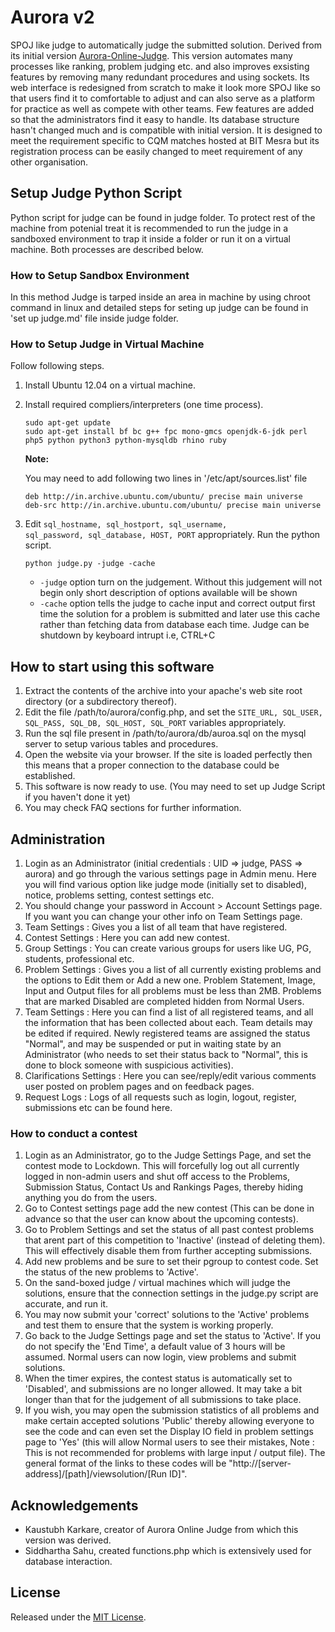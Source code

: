 Aurora v2
=========

SPOJ like judge to automatically judge the submitted solution. Derived from its initial version [Aurora-Online-Judge](https://github.com/kaustubh-karkare/aurora-online-judge). This version automates many processes like ranking, problem judging etc. and also improves exsisting features by removing many redundant procedures and using sockets.
Its web interface is redesigned from scratch to make it look more SPOJ like so that users find it to comfortable to adjust and can also serve as a platform for practice as well as compete with other teams. Few features are added so that the administrators find it easy to handle.
Its database structure hasn't changed much and is compatible with initial version. It is designed to meet the requirement specific to CQM matches hosted at BIT Mesra but its registration process can be easily changed to meet requirement of any other organisation.

Setup Judge Python Script
-------------------------

Python script for judge can be found in judge folder. To protect rest of the machine from potenial treat it is recommended to run the judge in a sandboxed environment to trap it inside a folder or run it on a virtual machine. Both processes are described below.

### How to Setup Sandbox Environment
In this method Judge is tarped inside an area in machine by using chroot command in linux and detailed steps for seting up judge can be found in 'set up judge.md' file inside judge folder.

### How to Setup Judge in Virtual Machine 

Follow following steps.

1. Install Ubuntu 12.04 on a virtual machine.
2. Install required compliers/interpreters (one time process).

	```
	sudo apt-get update
	sudo apt-get install bf bc g++ fpc mono-gmcs openjdk-6-jdk perl php5 python python3 python-mysqldb rhino ruby
	```
	
	**Note:**
	
	You may need to add following two lines in '/etc/apt/sources.list' file
	
	```
	deb http://in.archive.ubuntu.com/ubuntu/ precise main universe 
	deb-src http://in.archive.ubuntu.com/ubuntu/ precise main universe
	```

3. Edit <code>sql_hostname, sql_hostport, sql_username, sql_password, sql_database, HOST, PORT</code> appropriately. Run the python script.

	```
	python judge.py -judge -cache
	```
	
	* <code>-judge</code> option turn on the judgement. Without this judgement will not begin only short description of options available will be shown
	* <code>-cache</code> option tells the judge to cache input and correct output first time the solution for a problem is submitted and later use this cache rather than fetching data from database each time. Judge can be shutdown by keyboard intrupt i.e, CTRL+C

How to start using this software
--------------------------------

1. Extract the contents of the archive into your apache's web site root directory (or a subdirectory thereof).
2. Edit the file /path/to/aurora/config.php, and set the <code>SITE_URL, SQL_USER, SQL_PASS, SQL_DB, SQL_HOST, SQL_PORT</code> variables appropriately.
3. Run the sql file present in /path/to/aurora/db/auroa.sql on the mysql server to setup various tables and procedures.
4. Open the website via your browser. If the site is loaded perfectly then this means that a proper connection to the database could be established.
5. This software is now ready to use. (You may need to set up Judge Script if you haven't done it yet)
6. You may check FAQ sections for further information.

Administration
--------------

1. Login as an Administrator (initial credentials : UID => judge, PASS => aurora) and go through the various settings page in Admin menu. Here you will find various option like judge mode (initially set to disabled), notice, problems setting, contest settings etc.
2. You should change your password in Account > Account Settings page. If you want you can change your other info on Team Settings page.
3. Team Settings : Gives you a list of all team that have registered.
4. Contest Settings : Here you can add new contest.
5. Group Settings : You can create various groups for users like UG, PG, students, professional etc.
6. Problem Settings : Gives you a list of all currently existing problems and the options to Edit them or Add a new one. Problem Statement, Image, Input and Output files for all problems must be less than 2MB. Problems that are marked Disabled are completed hidden from Normal Users.
7. Team Settings : Here you can find a list of all registered teams, and all the information that has been collected about each. Team details may be edited if required. Newly registered teams are assigned the status "Normal", and may be suspended or put in waiting state by an Administrator (who needs to set their status back to "Normal", this is done to block someone with suspicious activities).
8. Clarifications Settings : Here you can see/reply/edit various comments user posted on problem pages and on feedback pages.
9. Request Logs : Logs of all requests such as login, logout, register, submissions etc can be found here.

### How to conduct a contest

1. Login as an Administrator, go to the Judge Settings Page, and set the contest mode to Lockdown. This will forcefully log out all currently logged in non-admin users and shut off access to the Problems, Submission Status, Contact Us and Rankings Pages, thereby hiding anything you do from the users.
2. Go to Contest settings page add the new contest (This can be done in advance so that the user can know about the upcoming contests).
3. Go to Problem Settings and set the status of all past contest problems that arent part of this competition to 'Inactive' (instead of deleting them). This will effectively disable them from further accepting submissions.
4. Add new problems and be sure to set their pgroup to contest code. Set the status of the new problems to 'Active'.
5. On the sand-boxed judge / virtual machines which will judge the solutions, ensure that the connection settings in the judge.py script are accurate, and run it.
6. You may now submit your 'correct' solutions to the 'Active' problems and test them to ensure that the system is working properly.
7. Go back to the Judge Settings page and set the status to 'Active'. If you do not specify the 'End Time', a default value of 3 hours will be assumed. Normal users can now login, view problems and submit solutions.
8. When the timer expires, the contest status is automatically set to 'Disabled', and submissions are no longer allowed. It may take a bit longer than that for the judgement of all submissions to take place.
9. If you wish, you may open the submission statistics of all problems and make certain accepted solutions 'Public' thereby allowing everyone to see the code and can even set the Display IO field in problem settings page to 'Yes' (this will allow Normal users to see their mistakes, Note : This is not recommended for problems with large input / output file). The general format of the links to these codes will be "http://[server-address]/[path]/viewsolution/[Run ID]".

Acknowledgements
----------------

* Kaustubh Karkare, creator of Aurora Online Judge from which this version was derived.
* Siddhartha Sahu, created functions.php which is extensively used for database interaction.

License
-------

Released under the [MIT License](http://opensource.org/licenses/MIT).
